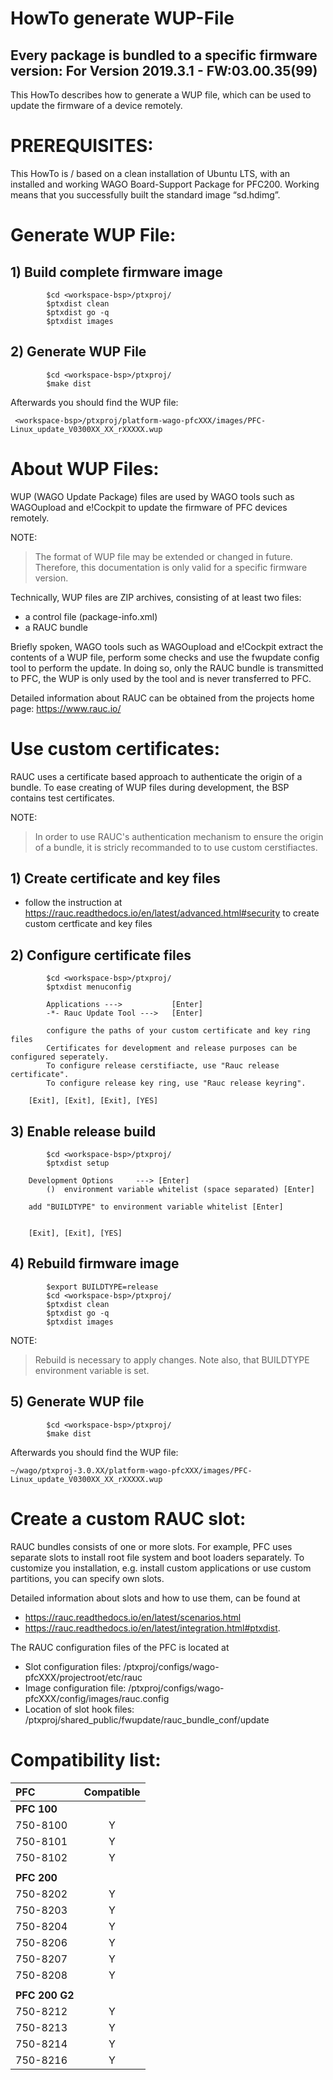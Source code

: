 # HowTo generate WUP-File

## Every package is bundled to a specific firmware version: For Version 2019.3.1 - FW:03.00.35(99)

This HowTo describes how to generate a WUP file, which can be used to update
the firmware of a device remotely.

# PREREQUISITES:
This HowTo is / based on a clean installation of Ubuntu LTS, with an installed 
and working WAGO Board-Support Package for PFC200.
Working means that you successfully built the standard image “sd.hdimg”.


# Generate WUP File:

## 1) Build complete firmware image
```
        $cd <workspace-bsp>/ptxproj/
        $ptxdist clean
        $ptxdist go -q
        $ptxdist images
```

## 2) Generate WUP File
```
        $cd <workspace-bsp>/ptxproj/
        $make dist
```

Afterwards you should find the WUP file:
```
 <workspace-bsp>/ptxproj/platform-wago-pfcXXX/images/PFC-Linux_update_V0300XX_XX_rXXXXX.wup
```


# About WUP Files:

WUP (WAGO Update Package) files are used by WAGO tools such as WAGOupload and e!Cockpit to update the firmware of PFC
devices remotely.

NOTE:
>The format of WUP file may be extended or changed in future. Therefore, this documentation is only valid for a specific firmware version. 

Technically, WUP files are ZIP archives, consisting of at least two files:
- a control file (package-info.xml)
- a RAUC bundle

Briefly spoken, WAGO tools such as WAGOupload and e!Cockpit extract the contents of a WUP file, perform some checks and
use the fwupdate config tool to perform the update. In doing so, only the RAUC bundle is transmitted to PFC, the WUP is
only used by the tool and is never transferred to PFC.

Detailed information about RAUC can be obtained from the projects home page: https://www.rauc.io/

# Use custom certificates:

RAUC uses a certificate based approach to authenticate the origin of a bundle. To ease creating of WUP files during
development, the BSP contains test certificates.

NOTE:
>In order to use RAUC's authentication mechanism to ensure the origin of a bundle, it is stricly recommanded to to use custom cerstifiactes.

## 1) Create certificate and key files
- follow the instruction at https://rauc.readthedocs.io/en/latest/advanced.html#security to create custom certficate and key files

## 2) Configure certificate files
```
        $cd <workspace-bsp>/ptxproj/
        $ptxdist menuconfig

        Applications --->  			[Enter]
		-*- Rauc Update Tool --->	[Enter]

        configure the paths of your custom certificate and key ring files
        Certificates for development and release purposes can be configured seperately. 
        To configure release cerstifiacte, use "Rauc release certificate". 
        To configure release key ring, use "Rauc release keyring".
 	
	[Exit], [Exit], [Exit], [YES]
 ```

## 3) Enable release build
```
        $cd <workspace-bsp>/ptxproj/
        $ptxdist setup

	Development Options 	---> [Enter]
		()  environment variable whitelist (space separated) [Enter]

	add "BUILDTYPE" to environment variable whitelist [Enter]


 	[Exit], [Exit], [YES]
```

## 4) Rebuild firmware image
```
        $export BUILDTYPE=release
        $cd <workspace-bsp>/ptxproj/
        $ptxdist clean
        $ptxdist go -q
        $ptxdist images
```

NOTE:
>Rebuild is necessary to apply changes. Note also, that BUILDTYPE environment variable is set.

## 5) Generate WUP file
```
        $cd <workspace-bsp>/ptxproj/
        $make dist
```
 Afterwards you should find the WUP file:
```
~/wago/ptxproj-3.0.XX/platform-wago-pfcXXX/images/PFC-Linux_update_V0300XX_XX_rXXXXX.wup
```

# Create a custom RAUC slot:

RAUC bundles consists of one or more slots. For example, PFC uses separate slots to install root file system and boot loaders separately. To customize you installation, e.g. install custom applications or use custom partitions, you can specify own slots.

Detailed information about slots and how to use them, can be found at
- https://rauc.readthedocs.io/en/latest/scenarios.html
- https://rauc.readthedocs.io/en/latest/integration.html#ptxdist.

The RAUC configuration files of the PFC is located at
- Slot configuration files:    <workspace-bsp>/ptxproj/configs/wago-pfcXXX/projectroot/etc/rauc
- Image configuration file:    <workspace-bsp>/ptxproj/configs/wago-pfcXXX/config/images/rauc.config
- Location of slot hook files: <workspace-bsp>/ptxproj/shared_public/fwupdate/rauc_bundle_conf/update

# Compatibility list:
| PFC | Compatible |
|:-------------|:------------:|
| **PFC 100** | |
| 750-8100 | Y |
| 750-8101 | Y |
| 750-8102 | Y |
|  |  |
| **PFC 200** | |
| 750-8202 | Y |
| 750-8203 | Y |
| 750-8204 | Y |
| 750-8206 | Y |
| 750-8207 | Y |
| 750-8208 | Y |
|  |  |
| **PFC 200 G2** | |
| 750-8212 | Y |
| 750-8213 | Y |
| 750-8214 | Y |
| 750-8216 | Y |

